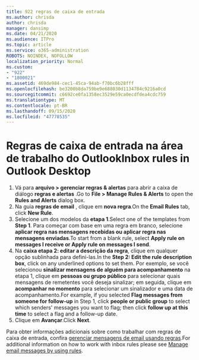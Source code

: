 ```yaml
---
title: 922 regras de caixa de entrada
ms.author: chrisda
author: chrisda
manager: dansimp
ms.date: 04/21/2020
ms.audience: ITPro
ms.topic: article
ms.service: o365-administration
ROBOTS: NOINDEX, NOFOLLOW
localization_priority: Normal
ms.custom:
- "922"
- "1800021"
ms.assetid: 469de984-cec1-45ca-94ab-f70bc6b28fff
ms.openlocfilehash: be3200b8da759be9e688030d1134784c9216a0cd
ms.sourcegitcommit: c6692ce0fa1358ec3529e59ca0ecdfdea4cdc759
ms.translationtype: MT
ms.contentlocale: pt-BR
ms.lasthandoff: 09/15/2020
ms.locfileid: "47778535"
---
```

# <a name="inbox-rules-in-outlook-desktop"></a><span data-ttu-id="b7bcd-102">Regras de caixa de entrada na área de trabalho do Outlook</span><span class="sxs-lookup"><span data-stu-id="b7bcd-102">Inbox rules in Outlook Desktop</span></span>

1. <span data-ttu-id="b7bcd-103">Vá para **arquivo > gerenciar regras & alertas** para abrir a caixa de diálogo **regras e alertas** .</span><span class="sxs-lookup"><span data-stu-id="b7bcd-103">Go to **File > Manage Rules & Alerts** to open the **Rules and Alerts** dialog box.</span></span>
2. <span data-ttu-id="b7bcd-104">Na guia **regras de email** , clique em **nova regra**.</span><span class="sxs-lookup"><span data-stu-id="b7bcd-104">On the **Email Rules** tab, click **New Rule**.</span></span>
3. <span data-ttu-id="b7bcd-105">Selecione um dos modelos da **etapa 1**.</span><span class="sxs-lookup"><span data-stu-id="b7bcd-105">Select one of the templates from **Step 1**.</span></span> <span data-ttu-id="b7bcd-106">Para começar com base em uma regra em branco, selecione **aplicar regra nas mensagens recebidas ou aplicar regra nas mensagens enviadas**.</span><span class="sxs-lookup"><span data-stu-id="b7bcd-106">To start from a blank rule, select **Apply rule on messages I receive or Apply rule on messages I send**.</span></span>
4. <span data-ttu-id="b7bcd-107">Na **caixa etapa 2: editar a descrição da regra**, clique em qualquer opção sublinhada para defini-las.</span><span class="sxs-lookup"><span data-stu-id="b7bcd-107">In the **Step 2: Edit the rule description box**, click on any underlined options to set them.</span></span> <span data-ttu-id="b7bcd-108">Por exemplo, se você selecionou **sinalizar mensagens de alguém para acompanhamento** na etapa 1, clique em **pessoas ou grupo público** para selecionar quais mensagens de remetentes você deseja sinalizar; em seguida, clique em **acompanhar no momento** para selecionar um sinalizador e uma data de acompanhamento.</span><span class="sxs-lookup"><span data-stu-id="b7bcd-108">For example, if you selected **Flag messages from someone for follow-up** in Step 1, click **people or public group** to select which senders' messages you want to flag; then click **follow up at this time** to select a flag and a follow-up date.</span></span>
5. <span data-ttu-id="b7bcd-109">Clique em **Avançar**.</span><span class="sxs-lookup"><span data-stu-id="b7bcd-109">Click **Next**.</span></span>

<span data-ttu-id="b7bcd-110">Para obter informações adicionais sobre como trabalhar com regras de caixa de entrada, confira [gerenciar mensagens de email usando regras](https://support.office.com/article/manage-email-messages-by-using-rules-c24f5dea-9465-4df4-ad17-a50704d66c59).</span><span class="sxs-lookup"><span data-stu-id="b7bcd-110">For additional information on how to work with inbox rules please see [Manage email messages by using rules](https://support.office.com/article/manage-email-messages-by-using-rules-c24f5dea-9465-4df4-ad17-a50704d66c59).</span></span>
